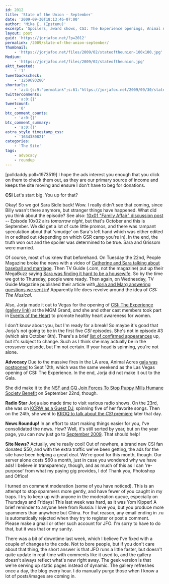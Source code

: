 ```yaml
---
id: 2012
title: 'State of the Union — September'
date: '2009-09-30T18:13:46-07:00'
author: 'Mika E. (Ipstenu)'
excerpt: 'Spoilers, award shows, CSI: The Experience openings, Animal Acres and something else. What was that ... Oh yeah! The return of Sara Sidle on _CSI_.'
layout: post
guid: 'https://jorjafox.net/?p=2012'
permalink: /2009/state-of-the-union-september/
Thumbnail:
    - 'https://jorjafox.net/files/2009/02/stateoftheunion-100x100.jpg'
Medium:
    - 'https://jorjafox.net/files/2009/02/stateoftheunion.jpg'
aktt_tweeted:
    - '1'
tweetbackscheck:
    - '1259693280'
shorturls:
    - 'a:4:{s:9:"permalink";s:61:"https://jorjafox.net/2009/09/30/state-of-the-union-september/";s:7:"tinyurl";s:26:"http://tinyurl.com/yewnso2";s:4:"isgd";s:18:"http://is.gd/530BF";s:5:"bitly";s:20:"http://bit.ly/2Ffkza";}'
twittercomments:
    - 'a:0:{}'
tweetcount:
    - '0'
btc_comment_counts:
    - 'a:0:{}'
btc_comment_summary:
    - 'a:0:{}'
astra_style_timestamp_css:
    - '1634380821'
categories:
    - 'The Site'
tags:
    - advocacy
    - roundup
---
```


<span class="alignright">[polldaddy poll=1973519]</span> I hope the ads interest you enough that you click on them to check them out, as they are our primary source of income and keeps the site moving and ensure I don't have to beg for donations.

**CSI**
Let's start big. You up for that?

Okay! So we got Sara Sidle back!  Wow. I really didn't see that coming, since Billy wasn't there anymore, but stranger things have happened.  What did you think about the episode? See also: <a href="https://jorjafox.net/2009/09/24/csi-10x01-family-affair-recap-and-images/">10x01 "Family Affair" discussion post</a> -- Episode 10x02 airs _tomorrow night_, but that's October and this is September.  We did get a lot of cute little promos, and there was rampant speculation about that 'smudge' on Sara's left hand which was either edited in or edited out (depending on which GSR camp you're in).  In the end, the truth won out and the spoiler was determined to be true.  Sara and Grissom were married.

Of course, most of us knew that beforehand.  On Tuesday the 22nd, People Magazine broke the news with a video of <a href="https://jorjafox.net/2009/09/22/jorja-fox-reveals-shocking-news-on-csi/">Catherine and Sara talking about baseball and marriage</a>.  Then TV Guide (.com, not the magazine) put up their MegaBuzz saying <a href="https://jorjafox.net/2009/09/22/tvguide-coms-mega-buzz-scoop-on-csi/">Sara was finding it hard to be a housewife</a>.  So by the time we got to Thursday, people were ready.  Then again, on Wednesday, TV Guide Magazine published their article with<a href="https://jorjafox.net/2009/09/23/jorjas-the-coolest-chick-on-the-planet-tv-guide-magazine/"> Jorja and Marg answering questions we sent in</a>!  Apparently life does revolve around the idea of _CSI: The Musical_.

Also, Jorja made it out to Vegas for the opening of <a href="https://jorjafox.net/gallery/pub/csi/20090912-csilv/">CSI: The Experience (gallery link)</a> at the MGM Grand, _and_ she and other cast members took part in <a href="https://jorjafox.net/2009/09/01/jorja-and-the-cast-of-csi-join-events-of-the-heart/">Events of the Heart</a> to promote healthy heart awareness for women.

I don't know about you, but I'm ready for a break! So maybe it's good that Jorja's not going to be in the first five _CSI_ episodes.  She's not in episode #3 (which airs October 8th). There's a brief <a href="https://jorjafox.net/2009/09/30/confirmed-sara-sidle-apperances/">list of confirmed appearances</a> up, but it's subject to change.  Such as I think she may actually be in the crossover episode, but I'm not certain. If your head is spinning, you're not alone.

**Advocacy**
Due to the massive fires in the LA area, Animal Acres <a href="https://jorjafox.net/2009/09/02/animal-acres-gala-postponed">gala was postponed</a> to Sept 12th, which was the same weekend as the Las Vegas opening of CSI: The Experience.  In the end, Jorja did not make it out to the Gala.

She did make it to the <a href="https://jorjafox.net/2009/09/23/jorja-speaks-out-against-puppy-mills/">NSF and GQ Join Forces To Stop Puppy Mills Humane Society Benefit</a> on September 22nd, though.

**Radio Star**
Jorja also made time to visit various radio shows.  On the 23rd, she was on <a href="https://jorjafox.net/2009/09/26/jorja-fox-guest-dj-on-kcrw/">KCRW as a Guest DJ</a>, spinning five of her favorite songs.  Then on the 24th, she went to <a href="https://jorjafox.net/2009/09/24/breaking-news-jorja-on-the-kevin-and-bean-show-this-morning/">KROQ to talk about the _CSI_ premiere</a> later that day.

**News Roundup!**
In an effort to start making things easier for you, I've consolidated the news.  How?  Well, it's still sorted by year, but on the year page, you can now just go to <a href="https://jorjafox.net/wiki/News_Articles_%282009%29#September">September 2009</a>.  That should help!

**Site News?**
Actually, we're really cool!  Out of nowhere, a brand new CSI fan donated $50, and with the extra traffic we've been getting, the ads for the site have been helping a great deal.  We're good for this month, though.  Our server alone costs  $60 a month, just in case you wondered why we have ads!  I believe in transparency, though, and as much of this as I can 're-purpose' from what my paying gig provides, I do! Thank you, Photoshop and Office!

I turned on comment moderation (some of you have noticed).  This is an attempt to stop spammers more gently, and have fewer of you caught in my traps. I try to keep up with anyone in the moderation queue, especially on Thursdays and Fridays!  This last week was hard, as it was Yom Kipper! A brief reminder to anyone here from Russia: I love you, but you produce more spammers than anywhere but China. For that reason, any email ending in .ru is automatically rejected when they try to register or post a comment.  Please make a gmail or other such account for JFO. I'm sorry to have to do that, but it was that or my sanity.

There was a bit of downtime last week, which I believe I've fixed with a couple of changes to the code. Not to bore people, but if you don't care about that thing, the short answer is that JFO runs a little faster, but doesn't quite update in real-time with comments like it used to, and the gallery doesn't always reflect what's new right away.  The geek version is that we're serving up static pages instead of dynamic. The gallery refreshes once a day, the blog every hour.  I do manually purge those when I know a lot of posts/images are coming in.
